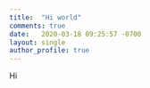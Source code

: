 ```yaml
---
title:  "Hi world"
comments: true
date:   2020-03-18 09:25:57 -0700
layout: single
author_profile: true
---
```


Hi
